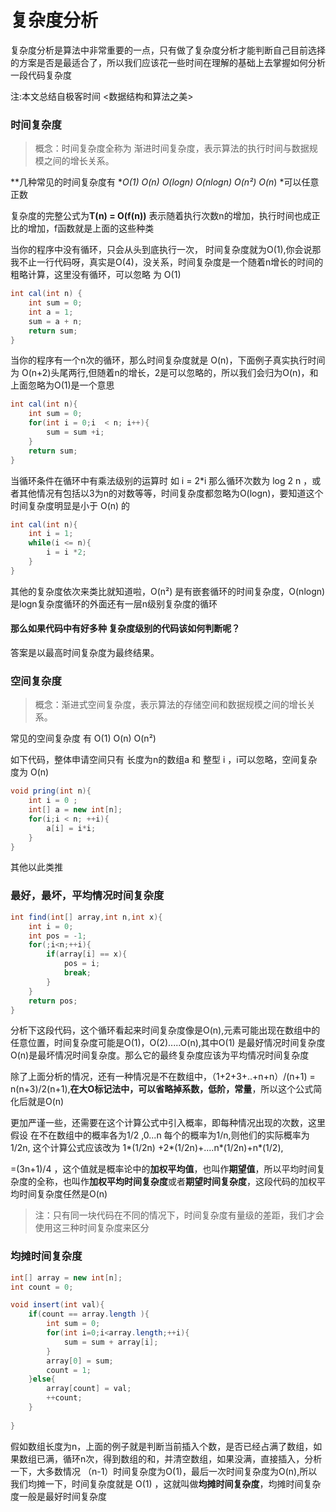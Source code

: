 # 复杂度分析

复杂度分析是算法中非常重要的一点，只有做了复杂度分析才能判断自己目前选择的方案是否是最适合了，所以我们应该花一些时间在理解的基础上去掌握如何分析一段代码复杂度

注:本文总结自极客时间 <数据结构和算法之美>

### 时间复杂度

> 概念：时间复杂度全称为 渐进时间复杂度，表示算法的执行时间与数据规模之间的增长关系。

**几种常见的时间复杂度有 **O(1)    O(n)    O(logn)   O(nlogn)   O(n²)  O(n*)   *可以任意正数

复杂度的完整公式为**T(n) = O(f(n))**   表示随着执行次数n的增加，执行时间也成正比的增加，f函数就是上面的这些种类

当你的程序中没有循环，只会从头到底执行一次， 时间复杂度就为O(1),你会说那我不止一行代码呀，真实是O(4)，没关系，时间复杂度是一个随着n增长的时间的粗略计算，这里没有循环，可以忽略 为  O(1)

```java
int cal(int n) { 
    int sum = 0;
    int a = 1;
    sum = a + n;
    return sum;
}

```



当你的程序有一个n次的循环，那么时间复杂度就是 O(n)，下面例子真实执行时间为 O(n+2)头尾两行,但随着n的增长，2是可以忽略的，所以我们会归为O(n)，和上面忽略为O(1)是一个意思

```java
int cal(int n){
	int sum = 0;
	for(int i = 0;i  < n; i++){
		sum = sum +i;
	}
	return sum;
}
```



当循环条件在循环中有乘法级别的运算时  如 i = 2*i  那么循环次数为  log 2 n ，或者其他情况有包括以3为n的对数等等，时间复杂度都忽略为O(logn)，要知道这个时间复杂度明显是小于 O(n) 的

```java
int cal(int n){
    int i = 1;
    while(i <= n){
        i = i *2;
    }
}
```



其他的复杂度依次来类比就知道啦，O(n²) 是有嵌套循环的时间复杂度，O(nlogn)是logn复杂度循环的外面还有一层n级别复杂度的循环

####  那么如果代码中有好多种 复杂度级别的代码该如何判断呢？

答案是以最高时间复杂度为最终结果。

### 空间复杂度

> 概念：渐进式空间复杂度，表示算法的存储空间和数据规模之间的增长关系。

常见的空间复杂度 有 O(1) O(n) O(n²)

如下代码，整体申请空间只有 长度为n的数组a 和 整型 i ，i可以忽略，空间复杂度为 O(n) 

```java
void pring(int n){
    int i = 0 ;
    int[] a = new int[n];
    for(i;i < n; ++i){
        a[i] = i*i;
    }
}
```

其他以此类推



### 最好，最坏，平均情况时间复杂度

```java
int find(int[] array,int n,int x){
	int i = 0;
	int pos = -1;
	for(;i<n;++i){
		if(array[i] == x){
			pos = i;
			break;
		}
	}
	return pos;
}
```

分析下这段代码，这个循环看起来时间复杂度像是O(n),元素可能出现在数组中的任意位置，时间复杂度可能是O(1)，O(2).....O(n),其中O(1) 是最好情况时间复杂度 O(n)是最坏情况时间复杂度。那么它的最终复杂度应该为平均情况时间复杂度  

除了上面分析的情况，还有一种情况是不在数组中，（1+2+3+..+n+n）/(n+1) = n(n+3)/2(n+1),**在大O标记法中，可以省略掉系数，低阶，常量**，所以这个公式简化后就是O(n) 

更加严谨一些，还需要在这个计算公式中引入概率，即每种情况出现的次数，这里假设 在不在数组中的概率各为1/2 ,0...n 每个的概率为1/n,则他们的实际概率为1/2n,  这个计算公式应该改为 1*(1/2n) +2*(1/2n)+....n*(1/2n)+n*(1/2),

=(3n+1)/4 ，这个值就是概率论中的**加权平均值**，也叫作**期望值**，所以平均时间复杂度的全称，也叫作**加权平均时间复杂度**或者**期望时间复杂度**，这段代码的加权平均时间复杂度任然是O(n)

> 注：只有同一块代码在不同的情况下，时间复杂度有量级的差距，我们才会使用这三种时间复杂度来区分



### 均摊时间复杂度



```java
int[] array = new int[n];
int count = 0;

void insert(int val){
    if(count == array.length ){
        int sum = 0;
        for(int i=0;i<array.length;++i){
            sum = sum + array[i];
        }
        array[0] = sum;
        count = 1;
    }else{
        array[count] = val;
    	++count;
    }
  
}
```

假如数组长度为n，上面的例子就是判断当前插入个数，是否已经占满了数组，如果数组已满，循环n次，得到数组的和，并清空数组，如果没满，直接插入，分析一下，大多数情况 （n-1）时间复杂度为O(1)，最后一次时间复杂度为O(n),所以我们均摊一下，时间复杂度就是 O(1) ，这就叫做**均摊时间复杂度**，均摊时间复杂度一般是最好时间复杂度







